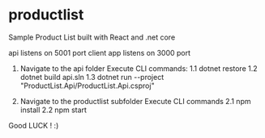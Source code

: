 # productlist
Sample Product List built with React and .net core

api listens on 5001 port
client app listens on 3000 port

1. Navigate to the api folder
Execute CLI commands:
1.1 dotnet restore
1.2 dotnet build api.sln
1.3 dotnet run --project  "ProductList.Api/ProductList.Api.csproj" 

2. Navigate to the productlist subfolder
Execute CLI commands
2.1 npm install
2.2 npm start

Good LUCK ! :)
